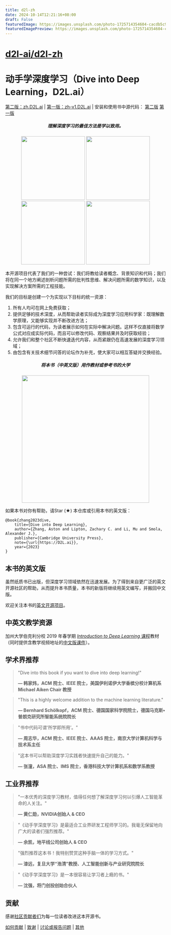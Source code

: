 ```yaml
---
title: d2l-zh
date: 2024-10-14T12:21:16+08:00
draft: False
featuredImage: https://images.unsplash.com/photo-1725714354604-cacdb5c9a027?ixid=M3w0NjAwMjJ8MHwxfHJhbmRvbXx8fHx8fHx8fDE3Mjg4Nzk1NzV8&ixlib=rb-4.0.3
featuredImagePreview: https://images.unsplash.com/photo-1725714354604-cacdb5c9a027?ixid=M3w0NjAwMjJ8MHwxfHJhbmRvbXx8fHx8fHx8fDE3Mjg4Nzk1NzV8&ixlib=rb-4.0.3
---
```


# [d2l-ai/d2l-zh](https://github.com/d2l-ai/d2l-zh)

# 动手学深度学习（Dive into Deep Learning，D2L.ai）

[第二版：zh.D2L.ai](https://zh.d2l.ai)  | [第一版：zh-v1.D2L.ai](https://zh-v1.d2l.ai/) |  安装和使用书中源代码： [第二版](https://zh.d2l.ai/chapter_installation/index.html) [第一版](https://zh-v1.d2l.ai/chapter_prerequisite/install.html)

<h5 align="center"><i>理解深度学习的最佳方法是学以致用。</i></h5>

<p align="center">
  <img width="200"  src="static/frontpage/_images/eq.jpg">
  <img width="200"  src="static/frontpage/_images/figure.jpg">
  <img width="200"  src="static/frontpage/_images/code.jpg">
  <img width="200"  src="static/frontpage/_images/notebook.gif">
</p>

本开源项目代表了我们的一种尝试：我们将教给读者概念、背景知识和代码；我们将在同一个地方阐述剖析问题所需的批判性思维、解决问题所需的数学知识，以及实现解决方案所需的工程技能。

我们的目标是创建一个为实现以下目标的统一资源：
1. 所有人均可在网上免费获取；
1. 提供足够的技术深度，从而帮助读者实际成为深度学习应用科学家：既理解数学原理，又能够实现并不断改进方法；
1. 包含可运行的代码，为读者展示如何在实际中解决问题。这样不仅直接将数学公式对应成实际代码，而且可以修改代码、观察结果并及时获取经验；
1. 允许我们和整个社区不断快速迭代内容，从而紧跟仍在高速发展的深度学习领域；
1. 由包含有关技术细节问答的论坛作为补充，使大家可以相互答疑并交换经验。

<h5 align="center">将本书（中英文版）用作教材或参考书的大学</h5>
<p align="center">
  <img width="400"  src="https://d2l.ai/_images/map.png">
</p>

如果本书对你有帮助，请Star (★) 本仓库或引用本书的英文版：

```
@book{zhang2023dive,
    title={Dive into Deep Learning},
    author={Zhang, Aston and Lipton, Zachary C. and Li, Mu and Smola, Alexander J.},
    publisher={Cambridge University Press},
    note={\url{https://D2L.ai}},
    year={2023}
}
```

## 本书的英文版

虽然纸质书已出版，但深度学习领域依然在迅速发展。为了得到来自更广泛的英文开源社区的帮助，从而提升本书质量，本书的新版将继续用英文编写，并搬回中文版。

欢迎关注本书的[英文开源项目](https://github.com/d2l-ai/d2l-en)。

## 中英文教学资源

加州大学伯克利分校 2019 年春学期 [*Introduction to Deep Learning* 课程](http://courses.d2l.ai/berkeley-stat-157/index.html)教材（同时提供含教学视频地址的[中文版课件](https://github.com/d2l-ai/berkeley-stat-157/tree/master/slides-zh)）。

## 学术界推荐

> <p>"Dive into this book if you want to dive into deep learning!"</p>
> <b>&mdash; 韩家炜，ACM 院士、IEEE 院士，美国伊利诺伊大学香槟分校计算机系 Michael Aiken Chair 教授</b>

> <p>"This is a highly welcome addition to the machine learning literature."</p>
> <b>&mdash; Bernhard Schölkopf，ACM 院士、德国国家科学院院士，德国马克斯•普朗克研究所智能系统院院长</b>

> <p>"书中代码可谓‘所学即所用’。"</p>
> <b>&mdash; 周志华，ACM 院士、IEEE 院士、AAAS 院士，南京大学计算机科学与技术系主任</b>

> <p>"这本书可以帮助深度学习实践者快速提升自己的能力。"</p>
> <b>&mdash; 张潼，ASA 院士、IMS 院士，香港科技大学计算机系和数学系教授</b>

## 工业界推荐

> <p>"一本优秀的深度学习教材，值得任何想了解深度学习何以引爆人工智能革命的人关注。"</p>
> <b>&mdash; 黄仁勋，NVIDIA创始人 & CEO</b>

> <p>"《动手学深度学习》是最适合工业界研发工程师学习的。我毫无保留地向广大的读者们强烈推荐。"</p>
> <b>&mdash; 余凯，地平线公司创始人 & CEO</b>

> <p>"强烈推荐这本书！我特别赞赏这种手脑一体的学习方式。"</p>
> <b>&mdash; 漆远，复旦大学“浩清”教授、人工智能创新与产业研究院院长</b>

> <p>"《动手学深度学习》是一本很容易让学习者上瘾的书。"</p>
> <b>&mdash; 沈强，将门创投创始合伙人</b>

## 贡献

感谢[社区贡献者们](https://github.com/d2l-ai/d2l-zh/graphs/contributors)为每一位读者改进这本开源书。

[如何贡献](https://zh.d2l.ai/chapter_appendix-tools-for-deep-learning/contributing.html) | [致谢](https://zh.d2l.ai/chapter_preface/index.html) | [讨论或报告问题](https://discuss.d2l.ai/c/chinese-version/16) | [其他](INFO.md)
